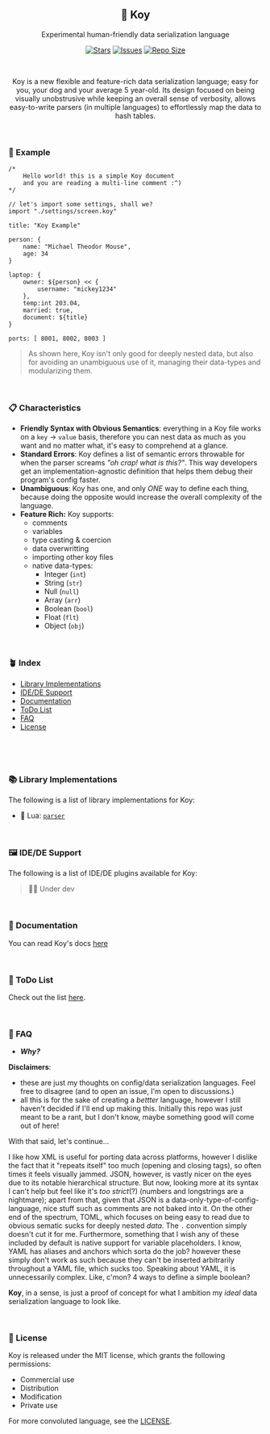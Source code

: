 <p align="center">
  <h2 align="center">🎏 Koy</h2>
</p>

<p align="center">
	Experimental human-friendly data serialization language
</p>

<p align="center">
	<a href="https://github.com/Pocco81/koy-lang/stargazers">
		<img alt="Stars" src="https://img.shields.io/github/stars/Pocco81/koy-lang?style=for-the-badge&logo=starship&color=C9CBFF&logoColor=D9E0EE&labelColor=302D41"></a>
	<a href="https://github.com/Pocco81/koy-lang/issues">
		<img alt="Issues" src="https://img.shields.io/github/issues/Pocco81/koy-lang?style=for-the-badge&logo=bilibili&color=F5E0DC&logoColor=D9E0EE&labelColor=302D41"></a>
	<a href="https://github.com/Pocco81/koy-lang">
		<img alt="Repo Size" src="https://img.shields.io/github/repo-size/Pocco81/koy-lang?color=%23DDB6F2&label=SIZE&logo=codesandbox&style=for-the-badge&logoColor=D9E0EE&labelColor=302D41"/></a>
</p>

&nbsp;

<p align="center">
	Koy is a new flexible and feature-rich data serialization language; easy for you, your dog and your average 5 year-old. Its design focused on being visually unobstrusive while keeping an overall sense of verbosity, allows easy-to-write parsers (in multiple languages) to effortlessly map the data to hash tables.
</p>

&nbsp;

### 🐣 Example

```koy
/*
	Hello world! this is a simple Koy document
	and you are reading a multi-line comment :^)
*/

// let's import some settings, shall we?
import "./settings/screen.koy"

title: "Koy Example"

person: {
	name: "Michael Theodor Mouse",
	age: 34
}

laptop: {
	owner: ${person} << {
		username: "mickey1234"
	},
	temp:int 203.04,
	married: true,
	document: ${title}
}

ports: [ 8001, 8002, 8003 ]
```

> As shown here, Koy isn't only good for deeply nested data, but also for avoiding an unambiguous use of it, managing their data-types and modularizing them.

&nbsp;

### 📋 Characteristics

-   **Friendly Syntax with Obvious Semantics**: everything in a Koy file works on a `key` -> `value` basis, therefore you can nest data as much as you want and no matter what, it's easy to comprehend at a glance.
-   **Standard Errors**: Koy defines a list of semantic errors throwable for when the parser screams _"oh crap! what is this?"_. This way developers get an implementation-agnostic definition that helps them debug their program's config faster.
-   **Unambiguous**: Koy has one, and only _ONE_ way to define each thing, because doing the opposite would increase the overall complexity of the language.
-   **Feature Rich:** Koy supports:
    -   comments
    -   variables
    -   type casting & coercion
    -   data overwritting
    -   importing other koy files
    -   native data-types:
        -   Integer (`int`)
        -   String (`str`)
        -   Null (`null`)
        -   Array (`arr`)
        -   Boolean (`bool`)
        -   Float (`flt`)
        -   Object (`obj`)

&nbsp;

### 🪴 Index

+ [Library Implementations](#-library-implementations)
+ [IDE/DE Support](#%EF%B8%8F-idede-support)
+ [Documentation](#-documentation)
+ [ToDo List](#-todo-list)
+ [FAQ](#-faq)
+ [License](#-license)

&nbsp;

&nbsp;

### 📚 Library Implementations

The following is a list of library implementations for Koy: 

- 🌙 Lua: [`parser`](https://github.com/Pocco81/koy-lang/tree/main/parsers/lua-parser)

&nbsp;

### 🖼️ IDE/DE Support

The following is a list of IDE/DE plugins available for Koy:

> 👷🛑 Under dev

&nbsp;

### 🎁 Documentation

You can read Koy's docs [here](https://github.com/Pocco81/koy-lang/tree/main/docs)

&nbsp;

### 🧻 ToDo List

Check out the list [here](https://github.com/Pocco81/koy-lang/projects/1).

&nbsp;

### 🙋 FAQ

-   _**Why?**_

**Disclaimers**:

-   these are just my thoughts on config/data serialization languages. Feel free to disagree (and to open an issue, I'm open to discussions.)
-   all this is for the sake of creating a _bettter_ language, however I still haven't decided if I'll end up making this. Initially this repo was just meant to be a rant, but I don't know, maybe something good will come out of here!

With that said, let's continue...

I like how XML is useful for porting data across platforms, however I dislike the fact that it "repeats itself" too much (opening and closing tags), so often times it feels visually jammed. JSON, however, is vastly nicer on the eyes due to its notable hierarchical structure. But now, looking more at its syntax I can't help but feel like it's _too strict_(?) (numbers and longstrings are a nightmare); apart from that, given that JSON is a data-only-type-of-config-language, nice stuff such as comments are not baked into it. On the other end of the spectrum, TOML, which focuses on being easy to read due to obvious sematic sucks for deeply nested _data_. The `.` convention simply doesn't cut it for me. Furthermore, something that I wish any of these included by default is native support for variable placeholders. I know, YAML has aliases and anchors which sorta do the job? however these simply don't work as such because they can't be inserted arbitrarily throughout a YAML file, which sucks too. Speaking about YAML, it is unnecessarily complex. Like, c'mon? 4 ways to define a simple boolean?

**Koy**, in a sense, is just a proof of concept for what I ambition my _ideal_ data serialization language to look like.

&nbsp;

### 📜 License

Koy is released under the MIT license, which grants the following permissions:

-   Commercial use
-   Distribution
-   Modification
-   Private use

For more convoluted language, see the [LICENSE](https://github.com/koy-lang/koy-lang/blob/main/LICENSE).

&nbsp;
